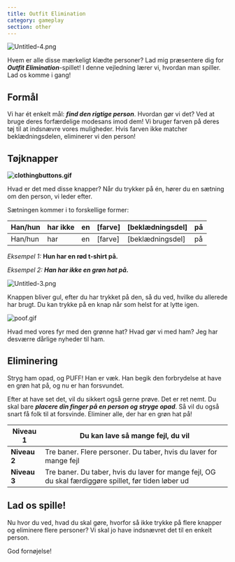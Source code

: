 ```yaml
---
title: Outfit Elimination
category: gameplay
section: other
---
```

![Untitled-4.png](https://help.studycat.com/hc/article_attachments/34921324100889)


Hvem er alle disse mærkeligt klædte personer? Lad mig præsentere dig for ***Outfit Elimination***-spillet! I denne vejledning lærer vi, hvordan man spiller. Lad os komme i gang!


 


## **Formål**


Vi har ét enkelt mål: ***find den rigtige person***. Hvordan gør vi det? Ved at bruge deres forfærdelige modesans imod dem! Vi bruger farven på deres tøj til at indsnævre vores muligheder. Hvis farven ikke matcher beklædningsdelen, eliminerer vi den person!


 


## **Tøjknapper**


**![clothingbuttons.gif](https://help.studycat.com/hc/article_attachments/34921310348441)**


Hvad er det med disse knapper? Når du trykker på én, hører du en sætning om den person, vi leder efter.


Sætningen kommer i to forskellige former:


 




| Han/hun | har ikke | en | \[farve] | \[beklædningsdel] | på |
| --- | --- | --- | --- | --- | --- |
| Han/hun | har | en | \[farve] | \[beklædningsdel] | på |


 


*Eksempel 1:* **Hun har en rød t-shirt på.**



*Eksempel 2:* ***Han har ikke en grøn hat på.***



 


![Untitled-3.png](https://help.studycat.com/hc/article_attachments/34921324104985)  


 


Knappen bliver gul, efter du har trykket på den, så du ved, hvilke du allerede har brugt. Du kan trykke på en knap når som helst for at lytte igen. 


 


![poof.gif](https://help.studycat.com/hc/article_attachments/34921324114329)


 


Hvad med vores fyr med den grønne hat? Hvad gør vi med ham? Jeg har desværre dårlige nyheder til ham.


 


## **Eliminering**


Stryg ham opad, og PUFF! Han er væk. Han begik den forbrydelse at have en grøn hat på, og nu er han forsvundet.


Efter at have set det, vil du sikkert også gerne prøve. Det er ret nemt. Du skal bare ***placere din finger på en person og stryge opad***. Så vil du også snart få folk til at forsvinde. Eliminer alle, der har en grøn hat på!


 




| **Niveau 1** | Du kan lave så mange fejl, du vil |
| --- | --- |
| **Niveau 2** | Tre baner. Flere personer. Du taber, hvis du laver for mange fejl |
| **Niveau 3** | Tre baner. Du taber, hvis du laver for mange fejl, OG du skal færdiggøre spillet, før tiden løber ud |


 


## **Lad os spille!**


Nu hvor du ved, hvad du skal gøre, hvorfor så ikke trykke på flere knapper og eliminere flere personer? Vi skal jo have indsnævret det til en enkelt person.


God fornøjelse!